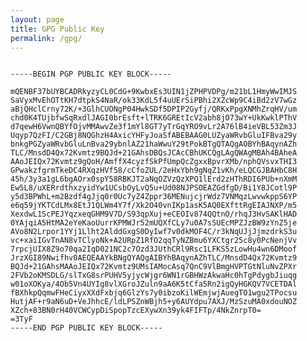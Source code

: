 ```yaml
---
layout: page
title: GPG Public Key
permalink: /gpg/
---
```


<pre>
<code>
-----BEGIN PGP PUBLIC KEY BLOCK-----

mQENBF37bUYBCADRkyzyCL0CdG+9KwbxEs3UIN1jZPHPVDPg/m21bL1HmyWwIMJS
SaVyxMvEhOTtKH7dtpkS4NaR/ok33KdL5f4uUErSiPBhi2XZcWp9C4iBd2zV7wGz
aBjQHclCrny72K/+3GlhCUONgP04HwkSDf5DPIP2Gyfj/QRKxPpgXNMhZrqHV/um
chd0K4TUjbfwSqRxdlJAGI0brEsft+lTRK6GREtIcV2abh8jO73wY+UkKwklPThV
d7qewH6VwnQBYfOjvMMAwvZe3f1mYl8GT7yTrGqYRO9vLr2A76lB4ieVBL53Zm3J
Uqyp7QzFI/C2GBj8NQGhzH4AxicYHFyJoaSfABEBAAG0LUZyaWRvbGluIFBva29y
bnkgPGZyaWRvbGluLnBva29ybnlAZ21haWwuY29tPokBTgQTAQgAOBYhBAqynAZh
TLC/MnsdD4Qx72Kvmtz9BQJd+21GAhsDBQsJCAcCBhUKCQgLAgQWAgMBAh4BAheA
AAoJEIQx72Kvmtz9gQoH/AmffX4cyzfSkPfUmpQcZgxxBpvrXMb/nphQVsvxTHI3
GPwakzfgrmTkeDC4RXqzHVf58/cCfoZUL/2eHxYbh9gNqZ1vKh/eLQCGJBAHbC8H
45h/3y3a1gL6bgAOrx0spY58RBKJT2aNqOZVzQzXPQ1lErd2zHThRDI6PUb+nXmM
Ew5L8/uXERrdthxzyidYw1UCsbOyLvQ5u+Ud08NJPSOEAZGdfgD/Bi1Y8JCotl9P
y5d3BPWhL+m2Bzdf4gJjq0r0Uc7yZ4Zppr36MENujcjrWdz7VNMqzLwvwkppS6YP
e6q59jYKTCdLMx8EtJ1QLWm4Y7f/Xk2O40vnIKp1asK5AQ0EXfttRgEIAJNXP/m5
XexdwL1ScPEJYqzxeqGHM9V7D/S93qpXuj+eCEOIv874QQtnO/rhqJ3HvSAKlHAD
0YAjqiA5HtMA2eYeKaoUurrKPMWJr52mUQXfCLy7u0A7sSUEcMPZJzBW9zYnZ5je
AVo8N2Lrpor1YYj1Llht2AlddGxgS0DyIwf7v0dkMOF4C/r3kNqUJjJjmzdrkS3u
vc+xaiIGvTnAN8vTClyoNk+A2URpZ1RfO2qqTyNZBmu6YXCtgr25c8y0PcNenjVv
7rpcjUIX8Z9o70qa2IqD021NC2c7Ozd3JUthCRl9Rsc1LFKS5zLowHu4wn6DMoof
JrzXGI89Nwifhv0AEQEAAYkBNgQYAQgAIBYhBAqynAZhTLC/MnsdD4Qx72Kvmtz9
BQJd+21GAhsMAAoJEIQx72Kvmtz9UMsIAMocAsq7QnC9VlBmgHVPTGtNluNvZPXr
2FVb2oKMSDLG/slTxG8srPUHV5yjycWjgr6WN1rGBHWzAkwaHc0hTgPdygbJiuqg
w01oXOKya/4Ob5Vn4UYIg8vlXGroJZuln9aA6K5tCfa5Rn2igQyHGKQV7VCETDAl
fBXhkpQqmwFHeCiyxXXdFxbjq6GlzYs7y0ibzoKilWEmjwjAuegTO1wgu2TPocsu
HutjAF+r9aN6uD+VeJhhcE/ldLPSZnWBjh5+y6AUYdpu7AXJ/MzSzuMA0xdouNOZ
XZch+83BN0rH40VCWCypDiSpopTzcEXywXn39yk4FIFTp/4NkZnrpT0=
=3TyF
-----END PGP PUBLIC KEY BLOCK-----
</code>
</pre>
